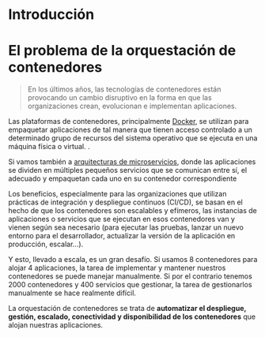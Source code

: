 # Introducción

# El problema de la orquestación de contenedores

> En los últimos años, las tecnologías de contenedores están provocando un cambio disruptivo en la forma en que las organizaciones crean, evolucionan e implementan aplicaciones.

Las plataformas de contenedores, principalmente [Docker](https://docker.com/), se utilizan para empaquetar aplicaciones de tal manera que tienen acceso controlado a un determinado grupo de recursos del sistema operativo que se ejecuta en una máquina física o virtual. .

Si vamos también a [arquitecturas de microservicios](https://es.wikipedia.org/wiki/Arquitectura_de_microservicios), donde las aplicaciones se dividen en múltiples pequeños servicios que se comunican entre sí, el adecuado y empaquetan cada uno en su contenedor correspondiente

Los beneficios, especialmente para las organizaciones que utilizan prácticas de integración y despliegue continuos (CI/CD), se basan en el hecho de que los contenedores son escalables y efímeros, las instancias de aplicaciones o servicios que se ejecutan en esos contenedores van y vienen según sea necesario (para ejecutar las pruebas, lanzar un nuevo entorno para el desarrollador, actualizar la versión de la aplicación en producción, escalar...).

Y esto, llevado a escala, es un gran desafío. Si usamos 8 contenedores para alojar 4 aplicaciones, la tarea de implementar y mantener nuestros contenedores se puede manejar manualmente. Si por el contrario tenemos 2000 contenedores y 400 servicios que gestionar, la tarea de gestionarlos manualmente se hace realmente difícil.

La orquestación de contenedores se trata de **automatizar el despliegue, gestión, escalado, conectividad y disponibilidad de los contenedores** que alojan nuestras aplicaciones.